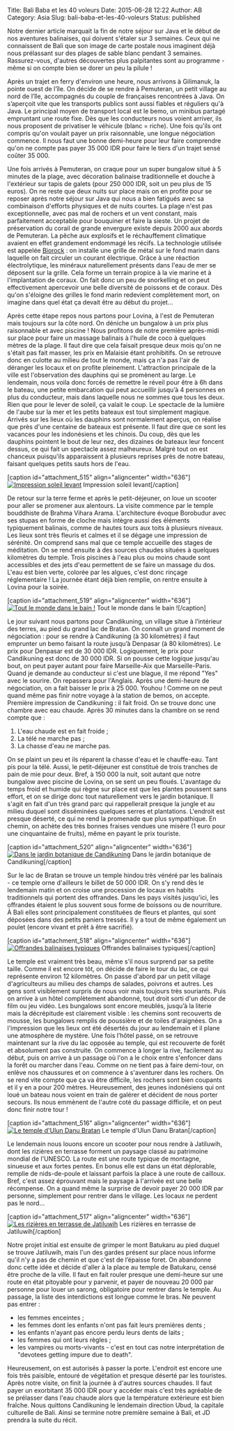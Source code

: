 Title: Bali Baba et les 40 voleurs
Date: 2015-06-28 12:22
Author: AB
Category: Asia
Slug: bali-baba-et-les-40-voleurs
Status: published

Notre dernier article marquait la fin de notre séjour sur Java et le
début de nos aventures balinaises, qui doivent s'étaler sur 3 semaines.
Ceux qui ne connaissent de Bali que son image de carte postale nous
imaginent déjà nous prélassant sur des plages de sable blanc pendant 3
semaines. Rassurez-vous, d'autres découvertes plus palpitantes sont au
programme - même si on compte bien se dorer un peu la pilule !

<!--more-->

Après un trajet en ferry d'environ une heure, nous arrivons à Gilimanuk,
la pointe ouest de l’île. On décide de se rendre à Pemuteran, un petit
village au nord de l’île, accompagnés du couple de françaises
rencontrées à Java. On s’aperçoit vite que les transports publics sont
aussi fiables et réguliers qu'à Java. Le principal moyen de transport
local est le bemo, un minibus partagé empruntant une route fixe. Dès que
les conducteurs nous voient arriver, ils nous proposent de privatiser le
véhicule (blanc = riche). Une fois qu'ils ont compris qu'on voulait
payer un prix raisonnable, une longue négociation commence. Il nous faut
une bonne demi-heure pour leur faire comprendre qu'on ne compte pas
payer 35 000 IDR pour faire le tiers d'un trajet sensé coûter 35 000.

Une fois arrivés à Pemuteran, on craque pour un super bungalow situé à 5
minutes de la plage, avec décoration balinaise traditionnelle et douche
à l'extérieur sur tapis de galets (pour 250 000 IDR, soit un peu plus de
15 euros). On ne reste que deux nuits sur place mais on en profite pour
se reposer après notre séjour sur Java qui nous a bien fatigués avec sa
combinaison d'efforts physiques et de nuits courtes. La plage n'est pas
exceptionnelle, avec pas mal de rochers et un vent constant, mais
parfaitement acceptable pour bouquiner et faire la sieste. Un projet de
préservation du corail de grande envergure existe depuis 2000 aux abords
de Pemuteran. La pêche aux explosifs et le réchauffement climatique
avaient en effet grandement endommagé les récifs. La technologie
utilisée est appelée [Biorock](http://biorockbali.webs.com/whoweare.htm)
: on installe une grille de métal sur le fond marin dans laquelle on
fait circuler un courant électrique. Grâce à une réaction
électrolytique, les minéraux naturellement présents dans l'eau de mer se
déposent sur la grille. Cela forme un terrain propice à la vie marine et
à l'implantation de coraux. On fait donc un peu de snorkelling et on
peut effectivement apercevoir une belle diversité de poissons et de
coraux. Dès qu'on s'éloigne des grilles le fond marin redevient
complètement mort, on imagine dans quel état ça devait être au début du
projet...

Après cette étape repos nous partons pour Lovina, à l'est de Pemuteran
mais toujours sur la côte nord. On déniche un bungalow à un prix plus
raisonnable et avec piscine ! Nous profitons de notre première
après-midi sur place pour faire un massage balinais à l'huile de coco à
quelques mètres de la plage. Il faut dire que cela faisait presque deux
mois qu'on ne s'était pas fait masser, les prix en Malaisie étant
prohibitifs. On se retrouve donc en culotte au milieu de tout le monde,
mais ça n'a pas l'air de déranger les locaux et on profite pleinement.
L'attraction principale de la ville est l'observation des dauphins qui
se promènent au large. Le lendemain, nous voila donc forcés de remettre
le réveil pour être à 6h dans le bateau, une petite embarcation qui peut
accueillir jusqu’à 4 personnes en plus du conducteur, mais dans laquelle
nous ne sommes que tous les deux. Rien que pour le lever de soleil, ça
valait le coup. Le spectacle de la lumière de l'aube sur la mer et les
petits bateaux est tout simplement magique. Arrivés sur les lieux où les
dauphins sont normalement aperçus, on réalise que près d'une centaine de
bateaux est présente. Il faut dire que ce sont les vacances pour les
indonésiens et les chinois. Du coup, dès que les dauphins pointent le
bout de leur nez, des dizaines de bateaux leur foncent dessus, ce qui
fait un spectacle assez malheureux. Malgré tout on est chanceux
puisqu'ils apparaissent à plusieurs reprises près de notre bateau,
faisant quelques petits sauts hors de l'eau.

[caption id="attachment\_515" align="aligncenter"
width="636"][![Impression soleil
levant](https://astridetjdenasie.files.wordpress.com/2015/06/sam_6423.jpg?w=636)](https://astridetjdenasie.files.wordpress.com/2015/06/sam_6423.jpg)
Impression soleil levant[/caption]

De retour sur la terre ferme et après le petit-déjeuner, on loue un
scooter pour aller se promener aux alentours. La visite commence par le
temple bouddhiste de Brahma Vihara Arama. L'architecture évoque
Borobudur avec ses stupas en forme de cloche mais intègre aussi des
éléments typiquement balinais, comme de hautes tours aux toits à
plusieurs niveaux. Les lieux sont très fleuris et calmes et il se dégage
une impression de sérénité. On comprend sans mal que ce temple accueille
des stages de méditation. On se rend ensuite à des sources chaudes
situées à quelques kilomètres du temple. Trois piscines à l'eau plus ou
moins chaude sont accessibles et des jets d'eau permettent de se faire
un massage du dos. L'eau est bien verte, colorée par les algues, c'est
donc rinçage réglementaire ! La journée étant déjà bien remplie, on
rentre ensuite à Lovina pour la soirée.

[caption id="attachment\_519" align="aligncenter" width="636"][![Tout le
monde dans le bain
!](https://astridetjdenasie.files.wordpress.com/2015/06/sam_6452.jpg?w=636)](https://astridetjdenasie.files.wordpress.com/2015/06/sam_6452.jpg)
Tout le monde dans le bain ![/caption]

Le jour suivant nous partons pour Candikuning, un village situe à
l’intérieur des terres, au pied du grand lac de Bratan. On connaît un
grand moment de négociation : pour se rendre à Candikuning (à 30
kilomètres) il faut emprunter un bemo faisant la route jusqu’à Denpasar
(à 80 kilomètres). Le prix pour Denpasar est de 30 000 IDR. Logiquement,
le prix pour Candikuning est donc de 30 000 IDR. Si on pousse cette
logique jusqu'au bout, on peut payer autant pour faire Marseille-Aix que
Marseille-Paris. Quand je demande au conducteur si c'est une blague, il
me répond "Yes" avec le sourire. On repassera pour l'Anglais. Après une
demi-heure de négociation, on a fait baisser le prix à 25 000. Youhou !
Comme on ne peut quand même pas finir notre voyage à la station de
bemos, on accepte. Première impression de Candikuning : il fait froid.
On se trouve donc une chambre avec eau chaude. Après 30 minutes dans la
chambre on se rend compte que :

1.  L'eau chaude est en fait froide ;
2.  La télé ne marche pas ;
3.  La chasse d'eau ne marche pas.

On se plaint un peu et ils réparent la chasse d'eau et le chauffe-eau.
Tant pis pour la télé. Aussi, le petit-déjeuner est constitué de trois
tranches de pain de mie pour deux. Bref, à 150 000 la nuit, soit autant
que notre bungalow avec piscine de Lovina, on se sent un peu floués.
L'avantage du temps froid et humide qui règne sur place est que les
plantes poussent sans effort, et on se dirige donc tout naturellement
vers le jardin botanique. Il s'agit en fait d'un très grand parc qui
rappellerait presque la jungle et au milieu duquel sont disséminées
quelques serres et plantations. L'endroit est presque déserté, ce qui ne
rend la promenade que plus sympathique. En chemin, on achète des très
bonnes fraises vendues une misère (1 euro pour une cinquantaine de
fruits), même en payant le prix touriste.

[caption id="attachment\_520" align="aligncenter" width="636"][![Dans le
jardin botanique de
Candikuning](https://astridetjdenasie.files.wordpress.com/2015/06/sam_6473.jpg?w=636)](https://astridetjdenasie.files.wordpress.com/2015/06/sam_6473.jpg)
Dans le jardin botanique de Candikuning[/caption]

Sur le lac de Bratan se trouve un temple hindou très vénéré par les
balinais - ce temple orne d'ailleurs le billet de 50 000 IDR. On s'y
rend dès le lendemain matin et on croise une procession de locaux en
habits traditionnels qui portent des offrandes. Dans les pays visités
jusqu'ici, les offrandes étaient le plus souvent sous forme de boissons
ou de nourriture. À Bali elles sont principalement constituées de fleurs
et plantes, qui sont déposées dans des petits paniers tressés. Il y a
tout de même également un poulet (encore vivant et prêt à être
sacrifié).

[caption id="attachment\_518" align="aligncenter"
width="636"][![Offrandes balinaises
typiques](https://astridetjdenasie.files.wordpress.com/2015/06/sam_6587.jpg?w=636)](https://astridetjdenasie.files.wordpress.com/2015/06/sam_6587.jpg)
Offrandes balinaises typiques[/caption]

Le temple est vraiment très beau, même s'il nous surprend par sa petite
taille. Comme il est encore tôt, on décide de faire le tour du lac, ce
qui représente environ 12 kilomètres. On passe d'abord par un petit
village d'agriculteurs au milieu des champs de salades, poivrons et
autres. Les gens sont visiblement surpris de nous voir mais toujours
très souriants. Puis on arrive à un hôtel complètement abandonné, tout
droit sorti d'un décor de film ou jeu vidéo. Les bungalows sont encore
meublés, jusqu’à la literie mais la décrépitude est clairement visible :
les chemins sont recouverts de mousse, les bungalows remplis de
poussière et de toiles d'araignées. On a l'impression que les lieux ont
été désertés du jour au lendemain et il plane une atmosphère de mystère.
Une fois l’hôtel passé, on se retrouve maintenant sur la rive du lac
opposée au temple, qui est recouverte de forêt et absolument pas
construite. On commence à longer la rive, facilement au début, puis on
arrive à un passage où l'on a le choix entre s'enfoncer dans la forêt ou
marcher dans l'eau. Comme on ne tient pas à faire demi-tour, on enlève
nos chaussures et on commence à s'aventurer dans les rochers. On se rend
vite compte que ça va être difficile, les rochers sont bien coupants et
il y en a pour 200 mètres. Heureusement, des jeunes indonésiens qui ont
loué un bateau nous voient en train de galérer et décident de nous
porter secours. Ils nous emmènent de l'autre coté du passage difficile,
et on peut donc finir notre tour !

[caption id="attachment\_516" align="aligncenter" width="636"][![Le
temple d'Ulun Danu
Bratan](https://astridetjdenasie.files.wordpress.com/2015/06/sam_6497.jpg?w=636)](https://astridetjdenasie.files.wordpress.com/2015/06/sam_6497.jpg)
Le temple d'Ulun Danu Bratan[/caption]

Le lendemain nous louons encore un scooter pour nous rendre à Jatiluwih,
dont les rizières en terrasse forment un paysage classé au patrimoine
mondial de l'UNESCO. La route est une route typique de montagne,
sinueuse et aux fortes pentes. En bonus elle est dans un état
déplorable, remplie de nids-de-poule et laissant parfois la place à une
route de cailloux. Bref, c'est assez éprouvant mais le paysage à
l'arrivée est une belle récompense. On a quand même la surprise de
devoir payer 20 000 IDR par personne, simplement pour rentrer dans le
village. Les locaux ne perdent pas le nord...

[caption id="attachment\_517" align="aligncenter" width="636"][![Les
rizières en terrasse de
Jatiluwih](https://astridetjdenasie.files.wordpress.com/2015/06/sam_6568.jpg?w=636)](https://astridetjdenasie.files.wordpress.com/2015/06/sam_6568.jpg)
Les rizières en terrasse de Jatiluwih[/caption]

Notre projet initial est ensuite de grimper le mont Batukaru au pied
duquel se trouve Jatiluwih, mais l'un des gardes présent sur place nous
informe qu'il n'y a pas de chemin et que c'est de l’épaisse foret. On
abandonne donc cette idée et décide d'aller à la place au temple de
Batukaru, censé être proche de la ville. Il faut en fait rouler presque
une demi-heure sur une route en état pitoyable pour y parvenir, et payer
de nouveau 20 000 par personne pour louer un sarong, obligatoire pour
rentrer dans le temple. Au passage, la liste des interdictions est
longue comme le bras. Ne peuvent pas entrer :

-   les femmes enceintes ;
-   les femmes dont les enfants n'ont pas fait leurs premières dents ;
-   les enfants n'ayant pas encore perdu leurs dents de laits ;
-   les femmes qui ont leurs règles ;
-   les vampires ou morts-vivants - c'est en tout cas notre
    interprétation de "devotees getting impure due to death".

Heureusement, on est autorisés à passer la porte. L'endroit est encore
une fois très paisible, entouré de végétation et presque déserté par les
touristes. Après notre visite, on finit la journée à d'autres sources
chaudes. Il faut payer un exorbitant 35 000 IDR pour y accéder mais
c'est très agréable de se prélasser dans l'eau chaude alors que la
température extérieure est bien fraîche. Nous quittons Candikuning le
lendemain direction Ubud, la capitale culturelle de Bali. Ainsi se
termine notre première semaine à Bali, et JD prendra la suite du récit.

